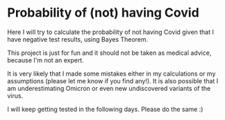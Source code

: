 # Probability of (not) having Covid

Here I will try to calculate the probability of not having Covid given that I have negative test results, using Bayes Theorem.

This project is just for fun and it should not be taken as medical advice, because I'm not an expert.

It is very likely that I made some mistakes either in my calculations or my assumptions (please let me know if you find any!). It is also possible that I am underestimating Omicron or even new undiscovered variants of the virus.

I will keep getting tested in the following days. Please do the same :)